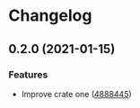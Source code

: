 # Changelog

## 0.2.0 (2021-01-15)


### Features

* Improve crate one ([4888445](https://www.github.com/fasterthanlime/release-please-sample/commit/48884450db2a8b8bd443fe57de9a9b02f429fa18))
